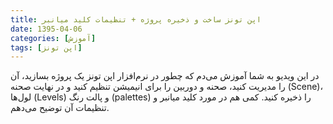 ```yaml
---
title: اپن تونز ساخت و ذخیره پروژه + تنظیمات کلید میانبر
date: 1395-04-06
categories: [آموزش]
tags: [اپن تونز]
---
```


در این ویدیو به شما آموزش می‌دم که چطور در نرم‌افزار اپن تونز یک پروژه بسازید، آن را مدیریت کنید، صحنه و دوربین را برای انیمیشن تنظیم کنید و در نهایت صحنه (Scene)، لول‌ها (Levels) و پالت رنگ (palettes) را ذخیره کنید. کمی هم در مورد کلید میانبر و تنظیمات آن توضیح می‌دهم.

<div id="15046273867988715"><script type="text/JavaScript" src="https://www.aparat.com/embed/Lotn4?data[rnddiv]=15046273867988715&data[responsive]=yes"></script></div>

